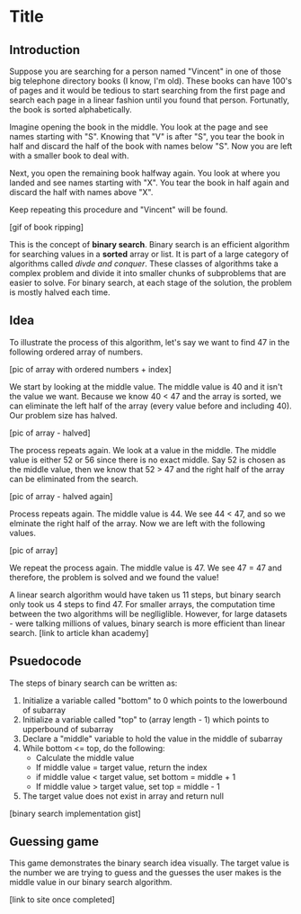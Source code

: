 # Title
## Introduction
Suppose you are searching for a person named "Vincent" in one of those big telephone directory books (I know, I'm old). These books can have 100's of pages and it would be tedious to start searching from the first page and search each page in a linear fashion until you found that person. Fortunatly, the book is sorted alphabetically.

Imagine opening the book in the middle. You look at the page and see names starting with "S". Knowing that "V" is after "S", you tear the book in half and discard the half of the book with names below "S". Now you are left with a smaller book to deal with.

Next, you open the remaining book halfway again. You look at where you landed and see names starting with "X". You tear the book in half again and discard the half with names above "X".

Keep repeating this procedure and "Vincent" will be found.

[gif of book ripping]

This is the concept of **binary search**. Binary search is an efficient algorithm for searching values in a **sorted** array or list. It is part of a large category of algorithms called *divde and conquer*. These classes of algorithms take a complex problem and divide it into smaller chunks of subproblems that are easier to solve. For binary search, at each stage of the solution, the problem is mostly halved each time.

## Idea
To illustrate the process of this algorithm, let's say we want to find 47 in the following ordered array of numbers.

[pic of array with ordered numbers + index]

We start by looking at the middle value. The middle value is 40 and it isn't the value we want. Because we know 40 < 47 and the array is sorted, we can eliminate the left half of the array (every value before and including 40). Our problem size has halved.

[pic of array - halved]

The process repeats again. We look at a value in the middle. The middle value is either 52 or 56 since there is no exact middle. Say 52 is chosen as the middle value, then we know that 52 > 47 and the right half of the array can be eliminated from the search.

[pic of array - halved again]

Process repeats again. The middle value is 44. We see 44 < 47, and so we elminate the right half of the array. Now we are left with the following values.

[pic of array]

We repeat the process again. The middle value is 47. We see 47 = 47 and therefore, the problem is solved and we found the value!

A linear search algorithm would have taken us 11 steps, but binary search only took us 4 steps to find 47. For smaller arrays, the computation time between the two algorithms will be neglliglible. However, for large datasets - were talking millions of values, binary search is more efficient than linear search. [link to article khan academy]

## Psuedocode
The steps of binary search can be written as:
1. Initialize a variable called "bottom" to 0 which points to the lowerbound of subarray
2. Initialize a variable called "top" to (array length - 1) which points to upperbound of subarray
3. Declare a "middle" variable to hold the value in the middle of subarray
4. While bottom <= top, do the following:
   - Calculate the middle value
   - If middle value = target value, return the index
   - if middle value < target value, set bottom = middle + 1
   - If middle value > target value, set top = middle - 1
5. The target value does not exist in array and return null

[binary search implementation gist]

## Guessing game
This game demonstrates the binary search idea visually. The target value is the number we are trying to guess and the guesses the user makes is the middle value in our binary search algorithm.

[link to site once completed]

